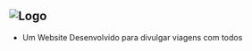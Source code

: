 ![Logo](https://github.com/user-attachments/assets/7ce14fd5-5b7f-4a5d-b887-531d0dad61fd)
---
 - Um Website Desenvolvido para divulgar viagens com todos

